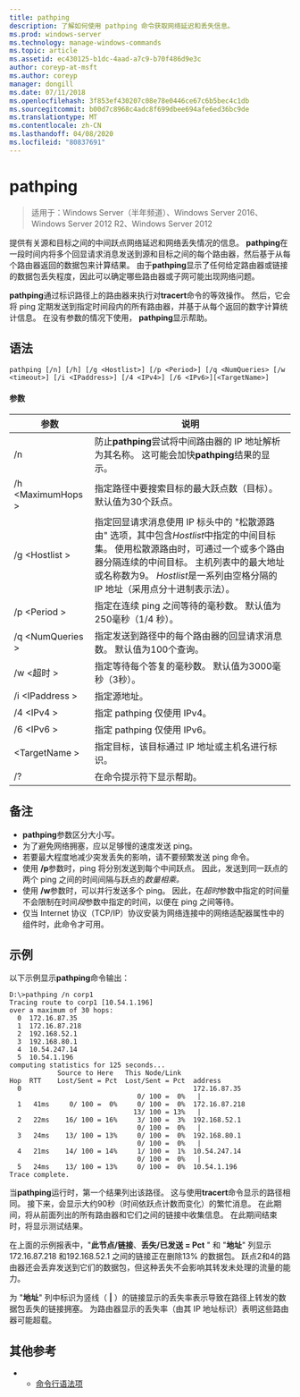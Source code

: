 ```yaml
---
title: pathping
description: 了解如何使用 pathping 命令获取网络延迟和丢失信息。
ms.prod: windows-server
ms.technology: manage-windows-commands
ms.topic: article
ms.assetid: ec430125-b1dc-4aad-a7c9-b70f486d9e3c
author: coreyp-at-msft
ms.author: coreyp
manager: dongill
ms.date: 07/11/2018
ms.openlocfilehash: 3f853ef430207c08e78e0446ce67c6b5bec4c1db
ms.sourcegitcommit: b00d7c8968c4adc8f699dbee694afe6ed36bc9de
ms.translationtype: MT
ms.contentlocale: zh-CN
ms.lasthandoff: 04/08/2020
ms.locfileid: "80837691"
---
```

# <a name="pathping"></a>pathping

>适用于：Windows Server（半年频道）、Windows Server 2016、Windows Server 2012 R2、Windows Server 2012

提供有关源和目标之间的中间跃点网络延迟和网络丢失情况的信息。 **pathping**在一段时间内将多个回显请求消息发送到源和目标之间的每个路由器，然后基于从每个路由器返回的数据包来计算结果。 由于**pathping**显示了任何给定路由器或链接的数据包丢失程度，因此可以确定哪些路由器或子网可能出现网络问题。 

**pathping**通过标识路径上的路由器来执行对**tracert**命令的等效操作。 然后，它会将 ping 定期发送到指定时间段内的所有路由器，并基于从每个返回的数字计算统计信息。 在没有参数的情况下使用， **pathping**显示帮助。 

## <a name="syntax"></a>语法
```
pathping [/n] [/h] [/g <Hostlist>] [/p <Period>] [/q <NumQueries> [/w <timeout>] [/i <IPaddress>] [/4 <IPv4>] [/6 <IPv6>][<TargetName>]
```
#### <a name="parameters"></a>参数
|参数|说明|
|-------|--------|
|/n|防止**pathping**尝试将中间路由器的 IP 地址解析为其名称。 这可能会加快**pathping**结果的显示。|
|/h \<MaximumHops >|指定路径中要搜索目标的最大跃点数（目标）。 默认值为30个跃点。|
|/g \<Hostlist >|指定回显请求消息使用 IP 标头中的 "松散源路由" 选项，其中包含*Hostlist*中指定的中间目标集。 使用松散源路由时，可通过一个或多个路由器分隔连续的中间目标。 主机列表中的最大地址或名称数为9。 *Hostlist*是一系列由空格分隔的 IP 地址（采用点分十进制表示法）。|
|/p \<Period >|指定在连续 ping 之间等待的毫秒数。 默认值为250毫秒（1/4 秒）。|
|/q \<NumQueries >|指定发送到路径中的每个路由器的回显请求消息数。 默认值为100个查询。|
|/w \<超时 >|指定等待每个答复的毫秒数。 默认值为3000毫秒（3秒）。|
|/i \<IPaddress >|指定源地址。|
|/4 \<IPv4 >|指定 pathping 仅使用 IPv4。|
|/6 \<IPv6 >|指定 pathping 仅使用 IPv6。|
|\<TargetName >|指定目标，该目标通过 IP 地址或主机名进行标识。|
|/?|在命令提示符下显示帮助。|

## <a name="remarks"></a>备注
-   **pathping**参数区分大小写。
-   为了避免网络拥塞，应以足够慢的速度发送 ping。
-   若要最大程度地减少突发丢失的影响，请不要频繁发送 ping 命令。
-   使用 **/p**参数时，ping 将分别发送到每个中间跃点。 因此，发送到同一跃点的两个 ping 之间的时间间隔与跃点的*数量相乘。*
-   使用 **/w**参数时，可以并行发送多个 ping。 因此，在*超时*参数中指定的时间量不会限制在时间*段*参数中指定的时间，以便在 ping 之间等待。
-   仅当 Internet 协议（TCP/IP）协议安装为网络连接中的网络适配器属性中的组件时，此命令才可用。

## <a name="examples"></a><a name=BKMK_Examples></a>示例

以下示例显示**pathping**命令输出：

```
D:\>pathping /n corp1
Tracing route to corp1 [10.54.1.196]
over a maximum of 30 hops:
  0  172.16.87.35
  1  172.16.87.218
  2  192.168.52.1
  3  192.168.80.1
  4  10.54.247.14
  5  10.54.1.196
computing statistics for 125 seconds...
            Source to Here   This Node/Link
Hop  RTT    Lost/Sent = Pct  Lost/Sent = Pct  address
  0                                           172.16.87.35
                                0/ 100 =  0%   |
  1   41ms     0/ 100 =  0%     0/ 100 =  0%  172.16.87.218
                               13/ 100 = 13%   |
  2   22ms    16/ 100 = 16%     3/ 100 =  3%  192.168.52.1
                                0/ 100 =  0%   |
  3   24ms    13/ 100 = 13%     0/ 100 =  0%  192.168.80.1
                                0/ 100 =  0%   |
  4   21ms    14/ 100 = 14%     1/ 100 =  1%  10.54.247.14
                                0/ 100 =  0%   |
  5   24ms    13/ 100 = 13%     0/ 100 =  0%  10.54.1.196
Trace complete.
```
当**pathping**运行时，第一个结果列出该路径。 这与使用**tracert**命令显示的路径相同。 接下来，会显示大约90秒（时间依跃点计数而变化）的繁忙消息。 在此期间，将从前面列出的所有路由器和它们之间的链接中收集信息。 在此期间结束时，将显示测试结果。

在上面的示例报表中，"**此节点/链接**、**丢失/已发送 = Pct** " 和 "**地址**" 列显示172.16.87.218 和192.168.52.1 之间的链接正在删除13% 的数据包。 跃点2和4的路由器还会丢弃发送到它们的数据包，但这种丢失不会影响其转发未处理的流量的能力。

为 "**地址**" 列中标识为竖线（ **|** ）的链接显示的丢失率表示导致在路径上转发的数据包丢失的链接拥塞。 为路由器显示的丢失率（由其 IP 地址标识）表明这些路由器可能超载。

## <a name="additional-references"></a>其他参考
-   - [命令行语法项](command-line-syntax-key.md)